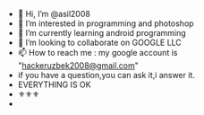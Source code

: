 - 👋 Hi, I’m @asil2008
- 👀 I’m interested in programming and photoshop
- 🌱 I’m currently learning android programming
- 💞️ I’m looking to collaborate on GOOGLE LLC
- 📫 How to reach me : my google account is "hackeruzbek2008@gmail.com"
- if you have a question,you can ask it,i answer it.
- EVERYTHING IS OK
- ⚜⚜⚜
- 

<!---
asil2008/asil2008 is a ✨ special ✨ repository because its `README.md` (this file) appears on your GitHub profile.
You can click the Preview link to take a look at your changes.
--->
